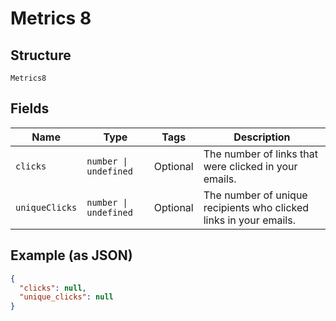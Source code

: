 
# Metrics 8

## Structure

`Metrics8`

## Fields

| Name | Type | Tags | Description |
|  --- | --- | --- | --- |
| `clicks` | `number \| undefined` | Optional | The number of links that were clicked in your emails. |
| `uniqueClicks` | `number \| undefined` | Optional | The number of unique recipients who clicked links in your emails. |

## Example (as JSON)

```json
{
  "clicks": null,
  "unique_clicks": null
}
```

